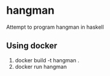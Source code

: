 # hangman

Attempt to program hangman in haskell

## Using docker
1. docker build -t hangman .
2. docker run hangman

